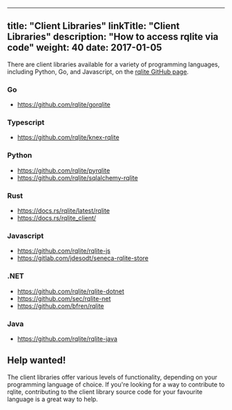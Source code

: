 
---
title: "Client Libraries"
linkTitle: "Client Libraries"
description: "How to access rqlite via code"
weight: 40
date: 2017-01-05
---
There are client libraries available for a variety of programming languages, including Python, Go, and Javascript, on the [rqlite GitHub page](https://github.com/rqlite).

### Go
- https://github.com/rqlite/gorqlite

### Typescript
- https://github.com/rqlite/knex-rqlite

### Python
- https://github.com/rqlite/pyrqlite
- https://github.com/rqlite/sqlalchemy-rqlite

### Rust
- https://docs.rs/rqlite/latest/rqlite
- https://docs.rs/rqlite_client/

### Javascript
- https://github.com/rqlite/rqlite-js
- https://gitlab.com/jdesodt/seneca-rqlite-store

### .NET
- https://github.com/rqlite/rqlite-dotnet
- https://github.com/sec/rqlite-net
- https://github.com/bfren/rqlite

### Java
- https://github.com/rqlite/rqlite-java

## Help wanted!
The client libraries offer various levels of functionality, depending on your programming language of choice. If you're looking for a way to contribute to rqlite, contributing to the client library source code for your favourite language is a great way to help. 
